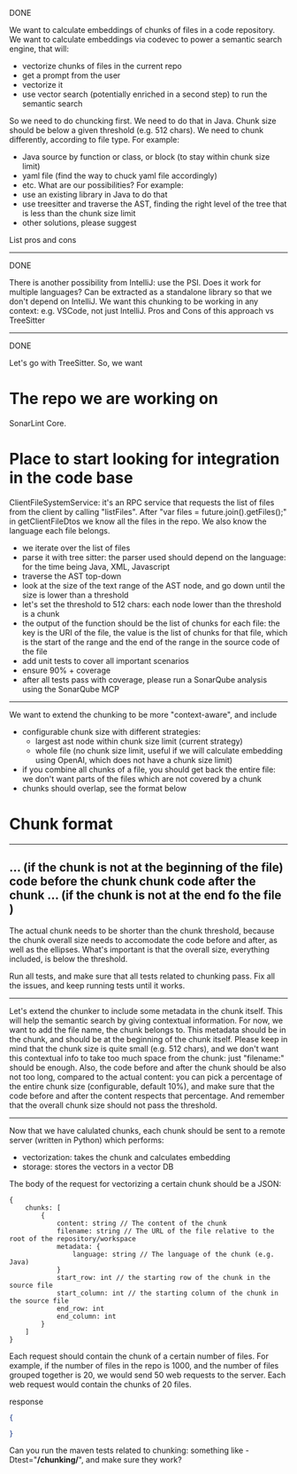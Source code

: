 DONE

We want to calculate embeddings of chunks of files in a code repository. We want to calculate embeddings via codevec to power a semantic search engine, that will:
- vectorize chunks of files in the current repo
- get a prompt from the user
- vectorize it
- use vector search (potentially enriched in a second step) to run the semantic search

So we need to do chuncking first.
We need to do that in Java.
Chunk size should be below a given threshold (e.g. 512 chars).
We need to chunk differently, according to file type.
For example:
- Java source by function or class, or block (to stay within chunk size limit)
- yaml file (find the way to chuck yaml file accordingly)
- etc. 
What are our possibilities?
For example:
- use an existing library in Java to do that
- use treesitter and traverse the AST, finding the right level of the tree that is less than the chunk size limit
- other solutions, please suggest

List pros and cons

------------

DONE

There is another possibility from IntelliJ: use the PSI. Does it work for multiple languages? Can be extracted as a standalone library so that we don't depend on IntelliJ. We want this chunking to be working in any context: e.g. VSCode, not just IntelliJ.
Pros and Cons of this approach vs TreeSitter

------------

DONE

Let's go with TreeSitter.
So, we want

# The repo we are working on
SonarLint Core.

# Place to start looking for integration in the code base
ClientFileSystemService: it's an RPC service that requests the list of files from the client by calling "listFiles".
After "var files = future.join().getFiles();" in getClientFileDtos we know all the files in the repo.
We also know the language each file belongs.

- we iterate over the list of files
- parse it with tree sitter: the parser used should depend on the language: for the time being Java, XML, Javascript
- traverse the AST top-down
- look at the size of the text range of the AST node, and go down until the size is lower than a threshold
- let's set the threshold to 512 chars: each node lower than the threshold is a chunk
- the output of the function should be the list of chunks for each file: the key is the URI of the file, the value is the list of chunks for that file, which is the start of the range and the end of the range in the source code of the file
- add unit tests to cover all important scenarios
- ensure 90% + coverage
- after all tests pass with coverage, please run a SonarQube analysis using the SonarQube MCP

------------

We want to extend the chunking to be more "context-aware", and include 
- configurable chunk size with different strategies: 
  - largest ast node within chunk size limit (current strategy)
  - whole file (no chunk size limit, useful if we will calculate embedding using OpenAI, which does not have a chunk size limit)
- if you combine all chunks of a file, you should get back the entire file: we don't want parts of the files which are not covered by a chunk
- chunks should overlap, see the format below

# Chunk format
----
... (if the chunk is not at the beginning of the file)
code before the chunk
chunk
code after the chunk
... (if the chunk is not at the end fo the file )
----

The actual chunk needs to be shorter than the chunk threshold, because the chunk overall size needs to accomodate the code before and after, as well as the ellipses. What's important is that the overall size, everything included, is below the threshold.

Run all tests, and make sure that all tests related to chunking pass.
Fix all the issues, and keep running tests until it works.

------------

Let's extend the chunker to include some metadata in the chunk itself.
This will help the semantic search by giving contextual information.
For now, we want to add the file name, the chunk belongs to.
This metadata should be in the chunk, and should be at the beginning of the chunk itself.
Please keep in mind that the chunk size is quite small (e.g. 512 chars), and we don't want this contextual info to take too much space from the chunk: just "filename:" should be enough.
Also, the code before and after the chunk should be also not too long, compared to the actual content: you can pick a percentage of the entire chunk size (configurable, default 10%), and make sure that the code before and after the content respects that percentage.
And remember that the overall chunk size should not pass the threshold.


------------

Now that we have calulated chunks, each chunk should be sent to a remote server (written in Python) which performs:
- vectorization: takes the chunk and calculates embedding
- storage: stores the vectors in a vector DB

The body of the request for vectorizing a certain chunk should be a JSON:
```
{
    chunks: [
        {
            content: string // The content of the chunk
            filename: string // The URL of the file relative to the root of the repository/workspace
            metadata: {
                language: string // The language of the chunk (e.g. Java)
            }
            start_row: int // the starting row of the chunk in the source file
            start_column: int // the starting column of the chunk in the source file
            end_row: int
            end_column: int
        }
    ]
}
```

Each request should contain the chunk of a certain number of files. For example, if the number of files in the repo is 1000, and the number of files grouped together is 20, we would send 50 web requests to the server. Each web request would contain the chunks of 20 files.

response
```json
{

}
```

Can you run the maven tests related to chunking: something like -Dtest="**/chunking/**", and make sure they work?

